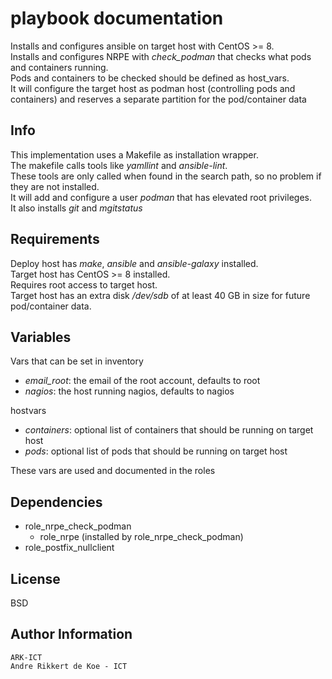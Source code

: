 playbook documentation
======================

Installs and configures ansible on target host with CentOS >= 8.    
Installs and configures NRPE with *check_podman* that checks what pods and containers running.  
Pods and containers to be checked should be defined as host_vars.  
It will configure the target host as podman host (controlling pods and containers) and reserves a separate partition for the pod/container data

Info
----

This implementation uses a Makefile as installation wrapper.  
The makefile calls tools like *yamllint* and *ansible-lint*.  
These tools are only called when found in the search path, so no problem if they are not installed.  
It will add and configure a user *podman* that has elevated root privileges.  
It also installs *git* and *mgitstatus*

Requirements
------------

Deploy host has *make*, *ansible* and *ansible-galaxy* installed.  
Target host has CentOS >= 8 installed.  
Requires root access to target host.  
Target host has an extra disk */dev/sdb* of at least 40 GB in size for future pod/container data.  

Variables
--------------

Vars that can be set in inventory  
* *email_root*: the email of the root account, defaults to root  
* *nagios*: the host running nagios, defaults to nagios  

hostvars  
* *containers*: optional list of containers that should be running on target host  
* *pods*: optional list of pods that should be running on target host  

These vars are used and documented in the roles

Dependencies
------------

* role_nrpe_check_podman
  * role_nrpe (installed by role_nrpe_check_podman)
* role_postfix_nullclient

License
-------

BSD

Author Information
------------------

    ARK-ICT
    Andre Rikkert de Koe - ICT
